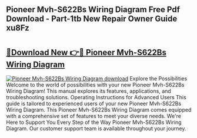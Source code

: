 ## Pioneer Mvh-S622Bs Wiring Diagram Free Pdf Download - Part-1tb New Repair Owner Guide xu8Fz

# <h2><a href="http://dfq9yh.blite.top/?on=Pioneer+Mvh-S622Bs+Wiring+Diagram">🔗Download New 👉🔴 Pioneer Mvh-S622Bs Wiring Diagram</a></h2>

[![Pioneer Mvh-S622Bs Wiring Diagram download](https://i.imgur.com/lujVjoI.png)](http://dfq9yh.blite.top/?on=Pioneer+Mvh-S622Bs+Wiring+Diagram)
Explore the Possibilities Welcome to the world of possibilities with your new Pioneer Mvh-S622Bs Wiring Diagram! This manual explores its features, applications, and troubleshooting solutions. Operating Instructions for Advanced Users This guide is tailored to experienced users of your new Pioneer Mvh-S622Bs Wiring Diagram. This Pioneer Mvh-S622Bs Wiring Diagram comes equipped with a comprehensive set of features to meet your diverse needs. We're Here to Support You Every Step of the Way Pioneer Mvh-S622Bs Wiring Diagram. Our customer support team is available throughout your journey.
